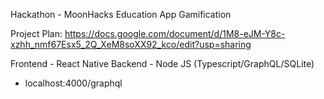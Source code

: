 Hackathon - MoonHacks Education App Gamification

Project Plan: https://docs.google.com/document/d/1M8-eJM-Y8c-xzhh_nmf67Esx5_2Q_XeM8soXX92_kco/edit?usp=sharing

Frontend - React Native
Backend - Node JS (Typescript/GraphQL/SQLite)
- localhost:4000/graphql